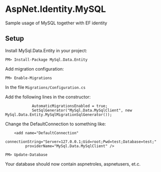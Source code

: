# AspNet.Identity.MySQL
Sample usage of MySQL together with EF identity

## Setup
 
Install MySql.Data.Entity in your project:

```PM> Install-Package MySql.Data.Entity```

Add migration configuration:

```PM> Enable-Migrations```

In the file ```Migrations/Configuration.cs```

Add the following lines in the constructor:

```
            AutomaticMigrationsEnabled = true;
            SetSqlGenerator("MySql.Data.MySqlClient", new MySql.Data.Entity.MySqlMigrationSqlGenerator());
```

Change the DefaultConnection to something like:

```
    <add name="DefaultConnection" 
         connectionString="Server=127.0.0.1;Uid=root;Pwd=test;Database=test;"
         providerName="MySql.Data.MySqlClient" />
```

```PM> Update-Database```

Your database should now contain aspnetroles, aspnetusers, et.c.